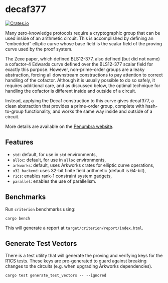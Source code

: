 # decaf377

[![Crates.io][crates-badge]][crates-url]

[crates-badge]: https://img.shields.io/crates/v/decaf377.svg
[crates-url]: https://crates.io/crates/decaf377

Many zero-knowledge protocols require a cryptographic group that can be used
inside of an arithmetic circuit. This is accomplished by defining an “embedded”
elliptic curve whose base field is the scalar field of the proving curve used
by the proof system.

The Zexe paper, which defined BLS12-377, also defined (but did not name) a
cofactor-4 Edwards curve defined over the BLS12-377 scalar field for exactly
this purpose. However, non-prime-order groups are a leaky abstraction, forcing
all downstream constructions to pay attention to correct handling of the
cofactor. Although it is usually possible to do so safely, it requires
additional care, and as discussed below, the optimal technique for handling the
cofactor is different inside and outside of a circuit.

Instead, applying the Decaf construction to this curve gives decaf377, a clean
abstraction that provides a prime-order group, complete with hash-to-group
functionality, and works the same way inside and outside of a circuit.

More details are available on the [Penumbra
website](https://protocol.penumbra.zone/main/crypto/decaf377.html).

## Features

* `std`: default, for use in `std` environments,
* `alloc`: default, for use in `alloc` environments,
* `arkworks`: default, uses Arkworks crates for elliptic curve operations,
* `u32_backend`: uses 32-bit finite field arithmetic (default is 64-bit),
* `r1cs`: enables rank-1 constraint system gadgets,
* `parallel`: enables the use of parallelism.

## Benchmarks

Run `criterion` benchmarks using:

```
cargo bench
```

This will generate a report at `target/criterion/report/index.html`.

## Generate Test Vectors

There is a test utility that will generate the proving and verifying keys for
the R1CS tests. These keys are pre-generated to guard against breaking changes
to the circuits (e.g. when upgrading Arkworks dependencies).

```
cargo test generate_test_vectors -- --ignored
```
